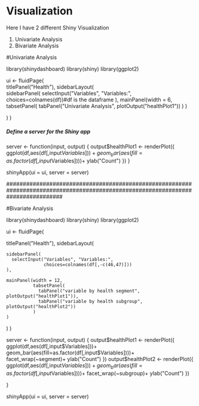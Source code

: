 # Visualization
Here I have 2 different Shiny Visualization
1. Univariate Analysis
2. Bivariate Analysis

#Univariate Analysis

library(shinydashboard)
library(shiny)
library(ggplot2)


ui <- fluidPage(    
  titlePanel("Health"),
  sidebarLayout(      
    sidebarPanel(
      selectInput("Variables", "Variables:",
                  choices=colnames(df))#df is the dataframe
    ),
    mainPanel(width = 6,
              tabsetPanel(
                tabPanel("Univariate Analysis", plotOutput("healthPlot1"))
              )
    )
    
  )
)

##### Define a server for the Shiny app
server <- function(input, output) {
output$healthPlot1 <- renderPlot({
      ggplot(df,aes(df[,input$Variables]))+
      geom_bar(aes(fill=as.factor(df[,input$Variables])))+
      ylab("Count")
  })
}


shinyApp(ui = ui, server = server)

#################################################################################################################################

#Bivariate Analysis

library(shinydashboard)
library(shiny)
library(ggplot2)

ui <- fluidPage(    
  
  titlePanel("Health"),
  sidebarLayout(      
    
    sidebarPanel(
      selectInput("Variables", "Variables:",
                  choices=colnames(df[,-c(46,47)]))
    ),
    
    mainPanel(width = 12,
              tabsetPanel(
                tabPanel("variable by health segment", plotOutput("healthPlot1")),
                tabPanel("variable by health subgroup", plotOutput("healthPlot2"))
              )
    )
    
  )
)


server <- function(input, output) {
  output$healthPlot1 <- renderPlot({
    ggplot(df,aes(df[,input$Variables]))+
      geom_bar(aes(fill=as.factor(df[,input$Variables])))+
      facet_wrap(~segment)+
      ylab("Count")
  })
  output$healthPlot2 <- renderPlot({
    ggplot(df,aes(df[,input$Variables]))+
      geom_bar(aes(fill=as.factor(df[,input$Variables])))+
      facet_wrap(~subgroup)+
      ylab("Count")
  })
  
}


shinyApp(ui = ui, server = server)
